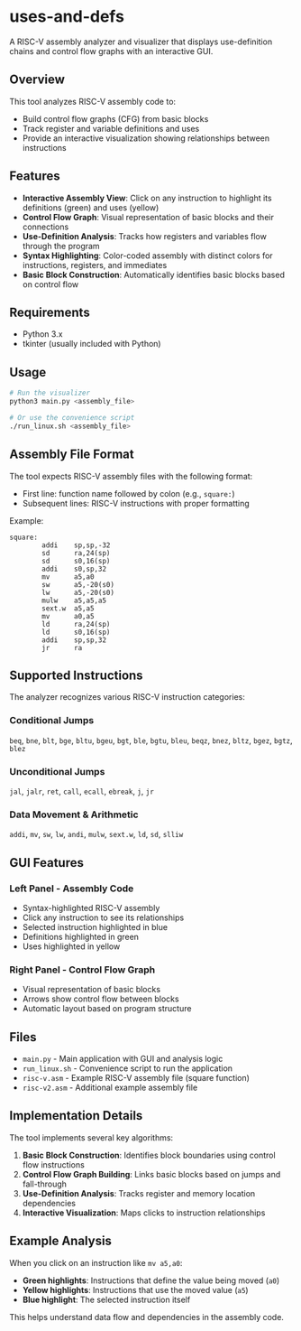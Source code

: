 # uses-and-defs

A RISC-V assembly analyzer and visualizer that displays use-definition chains and control flow graphs with an interactive GUI.

## Overview

This tool analyzes RISC-V assembly code to:
- Build control flow graphs (CFG) from basic blocks
- Track register and variable definitions and uses
- Provide an interactive visualization showing relationships between instructions

## Features

- **Interactive Assembly View**: Click on any instruction to highlight its definitions (green) and uses (yellow)
- **Control Flow Graph**: Visual representation of basic blocks and their connections
- **Use-Definition Analysis**: Tracks how registers and variables flow through the program
- **Syntax Highlighting**: Color-coded assembly with distinct colors for instructions, registers, and immediates
- **Basic Block Construction**: Automatically identifies basic blocks based on control flow

## Requirements

- Python 3.x
- tkinter (usually included with Python)

## Usage

```bash
# Run the visualizer
python3 main.py <assembly_file>

# Or use the convenience script
./run_linux.sh <assembly_file>
```

## Assembly File Format

The tool expects RISC-V assembly files with the following format:
- First line: function name followed by colon (e.g., `square:`)
- Subsequent lines: RISC-V instructions with proper formatting

Example:
```assembly
square:
        addi    sp,sp,-32
        sd      ra,24(sp)
        sd      s0,16(sp)
        addi    s0,sp,32
        mv      a5,a0
        sw      a5,-20(s0)
        lw      a5,-20(s0)
        mulw    a5,a5,a5
        sext.w  a5,a5
        mv      a0,a5
        ld      ra,24(sp)
        ld      s0,16(sp)
        addi    sp,sp,32
        jr      ra
```

## Supported Instructions

The analyzer recognizes various RISC-V instruction categories:

### Conditional Jumps
`beq`, `bne`, `blt`, `bge`, `bltu`, `bgeu`, `bgt`, `ble`, `bgtu`, `bleu`, `beqz`, `bnez`, `bltz`, `bgez`, `bgtz`, `blez`

### Unconditional Jumps  
`jal`, `jalr`, `ret`, `call`, `ecall`, `ebreak`, `j`, `jr`

### Data Movement & Arithmetic
`addi`, `mv`, `sw`, `lw`, `andi`, `mulw`, `sext.w`, `ld`, `sd`, `slliw`

## GUI Features

### Left Panel - Assembly Code
- Syntax-highlighted RISC-V assembly
- Click any instruction to see its relationships
- Selected instruction highlighted in blue
- Definitions highlighted in green
- Uses highlighted in yellow

### Right Panel - Control Flow Graph
- Visual representation of basic blocks
- Arrows show control flow between blocks
- Automatic layout based on program structure

## Files

- `main.py` - Main application with GUI and analysis logic
- `run_linux.sh` - Convenience script to run the application
- `risc-v.asm` - Example RISC-V assembly file (square function)
- `risc-v2.asm` - Additional example assembly file

## Implementation Details

The tool implements several key algorithms:

1. **Basic Block Construction**: Identifies block boundaries using control flow instructions
2. **Control Flow Graph Building**: Links basic blocks based on jumps and fall-through
3. **Use-Definition Analysis**: Tracks register and memory location dependencies
4. **Interactive Visualization**: Maps clicks to instruction relationships

## Example Analysis

When you click on an instruction like `mv a5,a0`:
- **Green highlights**: Instructions that define the value being moved (`a0`)
- **Yellow highlights**: Instructions that use the moved value (`a5`)
- **Blue highlight**: The selected instruction itself

This helps understand data flow and dependencies in the assembly code.